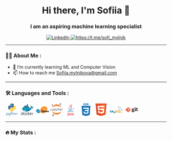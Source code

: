 <div id="header" align="center">
    <h1>Hi there, I'm  Sofiia 👋</h1>
    <h3>I am an aspiring machine learning specialist</h3>
</div>

<div id="socials" align="center">
    <a href="linkedin-url">
    <img src="https://img.shields.io/badge/LinkedIn-blue?style=for-the-badge&logo=linkedin&logoColor=white" alt="LinkedIn"/>
  </a>
  <a href="telegram-url">
    <img src="https://img.shields.io/badge/Telegram-blue?style=for-the-badge&logo=telegram&logoColor=white" alt="https://t.me/sofi_mylnik"/>
  </a>
</div>

---
### :woman_technologist: About Me :
- 🌱 I’m currently learning ML and Computer Vision
- 📫 How to reach me Sofiia.mylnikova@gmail.com
<!--
**SofiiaMyl/SofiiaMyl** is a ✨ _special_ ✨ repository because its `README.md` (this file) appears on your GitHub profile.

Here are some ideas to get you started:

- 🔭 I’m currently working on ...
- 🌱 I’m currently learning ...
- 👯 I’m looking to collaborate on ...
- 🤔 I’m looking for help with ...
- 💬 Ask me about ...
- 📫 How to reach me: ...
- 😄 Pronouns: ...
- ⚡ Fun fact: ...
-->
---
### :hammer_and_wrench: Languages and Tools :
<div>
  <img src="https://github.com/devicons/devicon/blob/master/icons/python/python-original-wordmark.svg" title="Python" alt="Python" width="40" height="40"/>&nbsp;
  <img src="https://github.com/devicons/devicon/blob/master/icons/docker/docker-original-wordmark.svg" title="Docker" alt="Docker" width="40" height="40"/>&nbsp;
  <img src="https://github.com/devicons/devicon/blob/master/icons/scikitlearn/scikitlearn-original.svg" title="sklearn" **alt="sklearn" width="40" height="40"/>
  <img src="https://github.com/devicons/devicon/blob/master/icons/jupyter/jupyter-original-wordmark.svg" title="jupyter" **alt="jupyter" width="40" height="40"/>
  <img src="https://github.com/devicons/devicon/blob/master/icons/java/java-original-wordmark.svg" title="Java" alt="Java" width="40" height="40"/>&nbsp;
  <img src="https://github.com/devicons/devicon/blob/master/icons/css3/css3-plain-wordmark.svg"  title="CSS3" alt="CSS" width="40" height="40"/>&nbsp;
  <img src="https://github.com/devicons/devicon/blob/master/icons/html5/html5-original.svg" title="HTML5" alt="HTML" width="40" height="40"/>&nbsp;
  <img src="https://github.com/devicons/devicon/blob/master/icons/mysql/mysql-original-wordmark.svg" title="MySQL"  alt="MySQL" width="40" height="40"/>&nbsp;
  <img src="https://github.com/devicons/devicon/blob/master/icons/git/git-original-wordmark.svg" title="Git" **alt="Git" width="40" height="40"/>
</div>

---
### :fire: My Stats : 
<div id="stat" align="center">
    <img src="http://github-profile-summary-cards.vercel.app/api/cards/profile-details?username=sofiiamyl&theme=slateorange"  alt=""/>
    <img src="http://github-profile-summary-cards.vercel.app/api/cards/repos-per-language?username=sofiiamyl&theme=slateorange"  alt=""/>
    <img src="http://github-profile-summary-cards.vercel.app/api/cards/most-commit-language?username=sofiiamyl&theme=slateorange"  alt=""/>
    <img src="https://github-readme-streak-stats.herokuapp.com/?user=sofiiamyl&theme=dark"  alt=""/>
</div>
